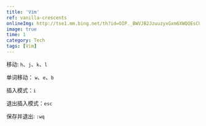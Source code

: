 ```yaml
---
title: 'Vim'
ref: vanilla-crescents
onlineImg: http://tse1.mm.bing.net/th?id=OIP._BWVJB2JzuuzyxGxm6XWQQEsCU&pid=15.1
image: true
time: 1
category: Tech
tags: [Vim]
--- 
```


移动: `h`、`j`、`k`、`l`

单词移动： `w`、`e`、`b`

插入模式：`i`

退出插入模式：`esc`

保存并退出: `:wq`

